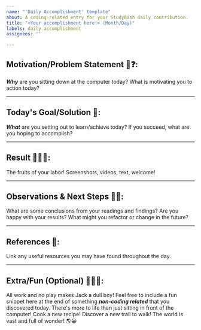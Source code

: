 ```yaml
---
name: "'Daily Accomplishment' template"
about: A coding-related entry for your StudyDash daily contribution.
title: "<Your accomplishment here!> (Month/Day)"
labels: daily accomplishment
assignees: ''

---
```


## Motivation/Problem Statement 💭❓:
***Why*** are you sitting down at the computer today? What is motivating you to action today?

---

## Today's Goal/Solution 🥅:
***What*** are you setting out to learn/achieve today?  If you succeed, what are you hoping to accomplish?

---

## Result 🍓🍌🍉:
The fruits of your labor! Screenshots, videos, text, welcome!

---

## Observations & Next Steps 🔭👣:
What are some conclusions from your readings and findings?  Are you happy with your results?  What might you refactor or change in the future?

---

## References 🔗:
Link any useful resources you may have found throughout the day.

---

## Extra/Fun (Optional) 🎈🎉🥳:
All work and no play makes Jack a dull boy! Feel free to include a fun snippet here at the end of something _**non-coding related**_ that you discovered today.  There's more to life than just sitting in front of the computer! Cook a new recipe! Discover a new trail to walk! The world is vast and full of wonder! 🌎😀
